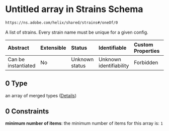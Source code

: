 # Untitled array in Strains Schema

```txt
https://ns.adobe.com/helix/shared/strains#/oneOf/0
```

A list of strains. Every strain name must be unique for a given config.

| Abstract            | Extensible | Status         | Identifiable            | Custom Properties | Additional Properties | Access Restrictions | Defined In                                                         |
| :------------------ | :--------- | :------------- | :---------------------- | :---------------- | :-------------------- | :------------------ | :----------------------------------------------------------------- |
| Can be instantiated | No         | Unknown status | Unknown identifiability | Forbidden         | Allowed               | none                | [strains.schema.json*](strains.schema.json "open original schema") |

## 0 Type

an array of merged types ([Details](strains-definitions-anystrain.md))

## 0 Constraints

**minimum number of items**: the minimum number of items for this array is: `1`
